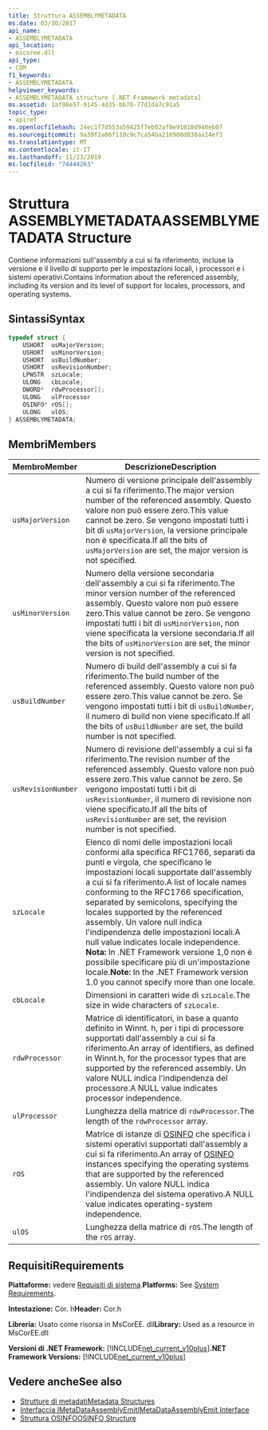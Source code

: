 ```yaml
---
title: Struttura ASSEMBLYMETADATA
ms.date: 03/30/2017
api_name:
- ASSEMBLYMETADATA
api_location:
- mscoree.dll
api_type:
- COM
f1_keywords:
- ASSEMBLYMETADATA
helpviewer_keywords:
- ASSEMBLYMETADATA structure [.NET Framework metadata]
ms.assetid: 1af98e57-9145-4d35-bb78-77d1da7c91a5
topic_type:
- apiref
ms.openlocfilehash: 24ec1f7d553a59425f7eb02af8e91010d940eb07
ms.sourcegitcommit: 9a39f2a06f110c9c7ca54ba216900d038aa14ef3
ms.translationtype: MT
ms.contentlocale: it-IT
ms.lasthandoff: 11/23/2019
ms.locfileid: "74444263"
---
```

# <a name="assemblymetadata-structure"></a><span data-ttu-id="c2ea5-102">Struttura ASSEMBLYMETADATA</span><span class="sxs-lookup"><span data-stu-id="c2ea5-102">ASSEMBLYMETADATA Structure</span></span>
<span data-ttu-id="c2ea5-103">Contiene informazioni sull'assembly a cui si fa riferimento, incluse la versione e il livello di supporto per le impostazioni locali, i processori e i sistemi operativi.</span><span class="sxs-lookup"><span data-stu-id="c2ea5-103">Contains information about the referenced assembly, including its version and its level of support for locales, processors, and operating systems.</span></span>  
  
## <a name="syntax"></a><span data-ttu-id="c2ea5-104">Sintassi</span><span class="sxs-lookup"><span data-stu-id="c2ea5-104">Syntax</span></span>  
  
```cpp  
typedef struct {  
    USHORT  usMajorVersion;  
    USHORT  usMinorVersion;  
    USHORT  usBuildNumber;  
    USHORT  usRevisionNumber;  
    LPWSTR  szLocale;  
    ULONG   cbLocale;  
    DWORD*  rdwProcessor[];  
    ULONG   ulProcessor  
    OSINFO* rOS[];  
    ULONG   ulOS;  
} ASSEMBLYMETADATA;  
```  
  
## <a name="members"></a><span data-ttu-id="c2ea5-105">Membri</span><span class="sxs-lookup"><span data-stu-id="c2ea5-105">Members</span></span>  
  
|<span data-ttu-id="c2ea5-106">Membro</span><span class="sxs-lookup"><span data-stu-id="c2ea5-106">Member</span></span>|<span data-ttu-id="c2ea5-107">Descrizione</span><span class="sxs-lookup"><span data-stu-id="c2ea5-107">Description</span></span>|  
|------------|-----------------|  
|`usMajorVersion`|<span data-ttu-id="c2ea5-108">Numero di versione principale dell'assembly a cui si fa riferimento.</span><span class="sxs-lookup"><span data-stu-id="c2ea5-108">The major version number of the referenced assembly.</span></span> <span data-ttu-id="c2ea5-109">Questo valore non può essere zero.</span><span class="sxs-lookup"><span data-stu-id="c2ea5-109">This value cannot be zero.</span></span> <span data-ttu-id="c2ea5-110">Se vengono impostati tutti i bit di `usMajorVersion`, la versione principale non è specificata.</span><span class="sxs-lookup"><span data-stu-id="c2ea5-110">If all the bits of `usMajorVersion` are set, the major version is not specified.</span></span>|  
|`usMinorVersion`|<span data-ttu-id="c2ea5-111">Numero della versione secondaria dell'assembly a cui si fa riferimento.</span><span class="sxs-lookup"><span data-stu-id="c2ea5-111">The minor version number of the referenced assembly.</span></span> <span data-ttu-id="c2ea5-112">Questo valore non può essere zero.</span><span class="sxs-lookup"><span data-stu-id="c2ea5-112">This value cannot be zero.</span></span> <span data-ttu-id="c2ea5-113">Se vengono impostati tutti i bit di `usMinorVersion`, non viene specificata la versione secondaria.</span><span class="sxs-lookup"><span data-stu-id="c2ea5-113">If all the bits of `usMinorVersion` are set, the minor version is not specified.</span></span>|  
|`usBuildNumber`|<span data-ttu-id="c2ea5-114">Numero di build dell'assembly a cui si fa riferimento.</span><span class="sxs-lookup"><span data-stu-id="c2ea5-114">The build number of the referenced assembly.</span></span> <span data-ttu-id="c2ea5-115">Questo valore non può essere zero.</span><span class="sxs-lookup"><span data-stu-id="c2ea5-115">This value cannot be zero.</span></span> <span data-ttu-id="c2ea5-116">Se vengono impostati tutti i bit di `usBuildNumber`, il numero di build non viene specificato.</span><span class="sxs-lookup"><span data-stu-id="c2ea5-116">If all the bits of `usBuildNumber` are set, the build number is not specified.</span></span>|  
|`usRevisionNumber`|<span data-ttu-id="c2ea5-117">Numero di revisione dell'assembly a cui si fa riferimento.</span><span class="sxs-lookup"><span data-stu-id="c2ea5-117">The revision number of the referenced assembly.</span></span> <span data-ttu-id="c2ea5-118">Questo valore non può essere zero.</span><span class="sxs-lookup"><span data-stu-id="c2ea5-118">This value cannot be zero.</span></span> <span data-ttu-id="c2ea5-119">Se vengono impostati tutti i bit di `usRevisionNumber`, il numero di revisione non viene specificato.</span><span class="sxs-lookup"><span data-stu-id="c2ea5-119">If all the bits of `usRevisionNumber` are set, the revision number is not specified.</span></span>|  
|`szLocale`|<span data-ttu-id="c2ea5-120">Elenco di nomi delle impostazioni locali conformi alla specifica RFC1766, separati da punti e virgola, che specificano le impostazioni locali supportate dall'assembly a cui si fa riferimento.</span><span class="sxs-lookup"><span data-stu-id="c2ea5-120">A list of locale names conforming to the RFC1766 specification, separated by semicolons, specifying the locales supported by the referenced assembly.</span></span> <span data-ttu-id="c2ea5-121">Un valore null indica l'indipendenza delle impostazioni locali.</span><span class="sxs-lookup"><span data-stu-id="c2ea5-121">A null value indicates locale independence.</span></span> <span data-ttu-id="c2ea5-122">**Nota:**  In .NET Framework versione 1,0 non è possibile specificare più di un'impostazione locale.</span><span class="sxs-lookup"><span data-stu-id="c2ea5-122">**Note:**  In the .NET Framework version 1.0 you cannot specify more than one locale.</span></span>|  
|`cbLocale`|<span data-ttu-id="c2ea5-123">Dimensioni in caratteri wide di `szLocale`.</span><span class="sxs-lookup"><span data-stu-id="c2ea5-123">The size in wide characters of `szLocale`.</span></span>|  
|`rdwProcessor`|<span data-ttu-id="c2ea5-124">Matrice di identificatori, in base a quanto definito in Winnt. h, per i tipi di processore supportati dall'assembly a cui si fa riferimento.</span><span class="sxs-lookup"><span data-stu-id="c2ea5-124">An array of identifiers, as defined in Winnt.h, for the processor types that are supported by the referenced assembly.</span></span> <span data-ttu-id="c2ea5-125">Un valore NULL indica l'indipendenza del processore.</span><span class="sxs-lookup"><span data-stu-id="c2ea5-125">A NULL value indicates processor independence.</span></span>|  
|`ulProcessor`|<span data-ttu-id="c2ea5-126">Lunghezza della matrice di `rdwProcessor`.</span><span class="sxs-lookup"><span data-stu-id="c2ea5-126">The length of the `rdwProcessor` array.</span></span>|  
|`rOS`|<span data-ttu-id="c2ea5-127">Matrice di istanze di [OSINFO](../../../../docs/framework/unmanaged-api/metadata/osinfo-structure.md) che specifica i sistemi operativi supportati dall'assembly a cui si fa riferimento.</span><span class="sxs-lookup"><span data-stu-id="c2ea5-127">An array of [OSINFO](../../../../docs/framework/unmanaged-api/metadata/osinfo-structure.md) instances specifying the operating systems that are supported by the referenced assembly.</span></span> <span data-ttu-id="c2ea5-128">Un valore NULL indica l'indipendenza del sistema operativo.</span><span class="sxs-lookup"><span data-stu-id="c2ea5-128">A NULL value indicates operating-system independence.</span></span>|  
|`ulOS`|<span data-ttu-id="c2ea5-129">Lunghezza della matrice di `rOS`.</span><span class="sxs-lookup"><span data-stu-id="c2ea5-129">The length of the `rOS` array.</span></span>|  
  
## <a name="requirements"></a><span data-ttu-id="c2ea5-130">Requisiti</span><span class="sxs-lookup"><span data-stu-id="c2ea5-130">Requirements</span></span>  
 <span data-ttu-id="c2ea5-131">**Piattaforme:** vedere [Requisiti di sistema](../../../../docs/framework/get-started/system-requirements.md).</span><span class="sxs-lookup"><span data-stu-id="c2ea5-131">**Platforms:** See [System Requirements](../../../../docs/framework/get-started/system-requirements.md).</span></span>  
  
 <span data-ttu-id="c2ea5-132">**Intestazione:** Cor. h</span><span class="sxs-lookup"><span data-stu-id="c2ea5-132">**Header:** Cor.h</span></span>  
  
 <span data-ttu-id="c2ea5-133">**Libreria:** Usato come risorsa in MsCorEE. dll</span><span class="sxs-lookup"><span data-stu-id="c2ea5-133">**Library:** Used as a resource in MsCorEE.dll</span></span>  
  
 <span data-ttu-id="c2ea5-134">**Versioni di .NET Framework:** [!INCLUDE[net_current_v10plus](../../../../includes/net-current-v10plus-md.md)]</span><span class="sxs-lookup"><span data-stu-id="c2ea5-134">**.NET Framework Versions:** [!INCLUDE[net_current_v10plus](../../../../includes/net-current-v10plus-md.md)]</span></span>  
  
## <a name="see-also"></a><span data-ttu-id="c2ea5-135">Vedere anche</span><span class="sxs-lookup"><span data-stu-id="c2ea5-135">See also</span></span>

- [<span data-ttu-id="c2ea5-136">Strutture di metadati</span><span class="sxs-lookup"><span data-stu-id="c2ea5-136">Metadata Structures</span></span>](../../../../docs/framework/unmanaged-api/metadata/metadata-structures.md)
- [<span data-ttu-id="c2ea5-137">Interfaccia IMetaDataAssemblyEmit</span><span class="sxs-lookup"><span data-stu-id="c2ea5-137">IMetaDataAssemblyEmit Interface</span></span>](../../../../docs/framework/unmanaged-api/metadata/imetadataassemblyemit-interface.md)
- [<span data-ttu-id="c2ea5-138">Struttura OSINFO</span><span class="sxs-lookup"><span data-stu-id="c2ea5-138">OSINFO Structure</span></span>](../../../../docs/framework/unmanaged-api/metadata/osinfo-structure.md)
